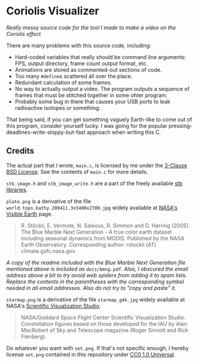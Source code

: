 # Coriolis Visualizer
*Really messy source code for the tool I made to make a video on the Coriolis effect*

There are many problems with this source code, including:
* Hard-coded variables that really should be command line arguments: FPS, output directory, frame count output format, etc.
* Animations are stored as commented-out sections of code.
* Too many `#define`s scattered all over the place.
* Redundant calculation of some frames.
* No way to actually output a video. The program outputs  a sequence of frames that must be stitched together in some ohter program.
* Probably some bug in there that causes your USB ports to leak radioactive isotopes or something.

That being said, if you can get something vaguely Earth-like to come out of this program, consider yourself lucky. I was going for the popular pressing-deadlines-write-sloppy-but-fast approach when writing this C.

## Credits

The actual part that I wrote, `main.c`, is licensed by me under the [3-Clause BSD License](https://opensource.org/licenses/BSD-3-Clause). See the contents of `main.c` for more details.

`stb_image.h` and `stb_image_write.h` are a part of the freely available [stb libraries](https://github.com/nothings/stb).

`plate.png` is a derivative of the file `world.topo.bathy.200411.3x5400x2700.jpg` widely available at [NASA's Visible Earth](https://visibleearth.nasa.gov/view.php?id=73884) page.
> R. Stöckli, E. Vermote, N. Saleous, R. Simmon and D. Herring (2005).
> The Blue Marble Next Generation - A true color earth dataset including seasonal dynamics from MODIS.
> Published by the NASA Earth Observatory.
> Corresponding author: rѕtοсklі (AT) climate.gsfc.nasa.gov

*A copy of the readme included with the Blue Marble Next Generation file mentioned above is included as `docs/bmng.pdf`. Also, I obscured the email address above a bit to try avoid web spiders from adding it to spam lists. Replace the contents in the parentheses with the corresponding symbol needed in all email addresses. Also do not try to "copy and paste" it.*

`starmap.png` is a derivative of the file `starmap_g4k.jpg` widely available at NASA's [Scientific Visualization Studio](https://svs.gsfc.nasa.gov/3895).
> NASA/Goddard Space Flight Center Scientific Visualization Studio.
> Constellation figures based on those developed for the IAU by Alan MacRobert of Sky and Telescope magazine (Roger Sinnott and Rick Fienberg). 

Do whatever you want with `set.png`. If that's not specific enough, I hereby license `set.png` contained in this repository under [CC0 1.0 Universal](https://creativecommons.org/publicdomain/zero/1.0/).
